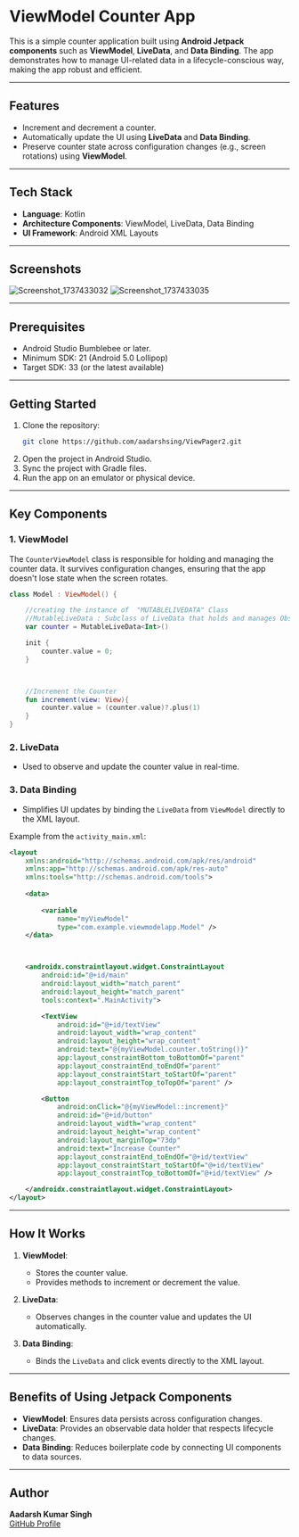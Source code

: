 # ViewModel Counter App

This is a simple counter application built using **Android Jetpack components** such as **ViewModel**, **LiveData**, and **Data Binding**. The app demonstrates how to manage UI-related data in a lifecycle-conscious way, making the app robust and efficient.

---

## Features
- Increment and decrement a counter.
- Automatically update the UI using **LiveData** and **Data Binding**.
- Preserve counter state across configuration changes (e.g., screen rotations) using **ViewModel**.

---

## Tech Stack
- **Language**: Kotlin
- **Architecture Components**: ViewModel, LiveData, Data Binding
- **UI Framework**: Android XML Layouts

---

## Screenshots

![Screenshot_1737433032](https://github.com/user-attachments/assets/72b8a1f9-1650-4cd0-876b-cbc911216ae5)
![Screenshot_1737433035](https://github.com/user-attachments/assets/047e8961-62be-4261-9d4d-43bfddfcd227)



---

## Prerequisites
- Android Studio Bumblebee or later.
- Minimum SDK: 21 (Android 5.0 Lollipop)
- Target SDK: 33 (or the latest available)

---

## Getting Started
1. Clone the repository:
   ```bash
   git clone https://github.com/aadarshsing/ViewPager2.git
   ```
2. Open the project in Android Studio.
3. Sync the project with Gradle files.
4. Run the app on an emulator or physical device.

---

## Key Components

### 1. **ViewModel**
The `CounterViewModel` class is responsible for holding and managing the counter data. It survives configuration changes, ensuring that the app doesn't lose state when the screen rotates.

```kotlin
class Model : ViewModel() {

    //creating the instance of  "MUTABLELIVEDATA" Class
    //MutableLiveData : Subclass of LiveData that holds and manages Observable data
    var counter = MutableLiveData<Int>()

    init {
        counter.value = 0;
    }



    //Increment the Counter
    fun increment(view: View){
        counter.value = (counter.value)?.plus(1)
    }
}
```

### 2. **LiveData**
- Used to observe and update the counter value in real-time.

### 3. **Data Binding**
- Simplifies UI updates by binding the `LiveData` from `ViewModel` directly to the XML layout.

Example from the `activity_main.xml`:
```xml
<layout
    xmlns:android="http://schemas.android.com/apk/res/android"
    xmlns:app="http://schemas.android.com/apk/res-auto"
    xmlns:tools="http://schemas.android.com/tools">
    
    <data>
        
        <variable
            name="myViewModel"
            type="com.example.viewmodelapp.Model" />
    </data>



    <androidx.constraintlayout.widget.ConstraintLayout
        android:id="@+id/main"
        android:layout_width="match_parent"
        android:layout_height="match_parent"
        tools:context=".MainActivity">

        <TextView
            android:id="@+id/textView"
            android:layout_width="wrap_content"
            android:layout_height="wrap_content"
            android:text="@{myViewModel.counter.toString()}"
            app:layout_constraintBottom_toBottomOf="parent"
            app:layout_constraintEnd_toEndOf="parent"
            app:layout_constraintStart_toStartOf="parent"
            app:layout_constraintTop_toTopOf="parent" />

        <Button
            android:onClick="@{myViewModel::increment}"
            android:id="@+id/button"
            android:layout_width="wrap_content"
            android:layout_height="wrap_content"
            android:layout_marginTop="73dp"
            android:text="Increase Counter"
            app:layout_constraintEnd_toEndOf="@+id/textView"
            app:layout_constraintStart_toStartOf="@+id/textView"
            app:layout_constraintTop_toBottomOf="@+id/textView" />

    </androidx.constraintlayout.widget.ConstraintLayout>
</layout>
```

---

## How It Works
1. **ViewModel**:
   - Stores the counter value.
   - Provides methods to increment or decrement the value.

2. **LiveData**:
   - Observes changes in the counter value and updates the UI automatically.

3. **Data Binding**:
   - Binds the `LiveData` and click events directly to the XML layout.

---

## Benefits of Using Jetpack Components
- **ViewModel**: Ensures data persists across configuration changes.
- **LiveData**: Provides an observable data holder that respects lifecycle changes.
- **Data Binding**: Reduces boilerplate code by connecting UI components to data sources.

---


## Author
**Aadarsh Kumar Singh**  
[GitHub Profile](https://github.com/aadarshsing/ViewModel.git)
